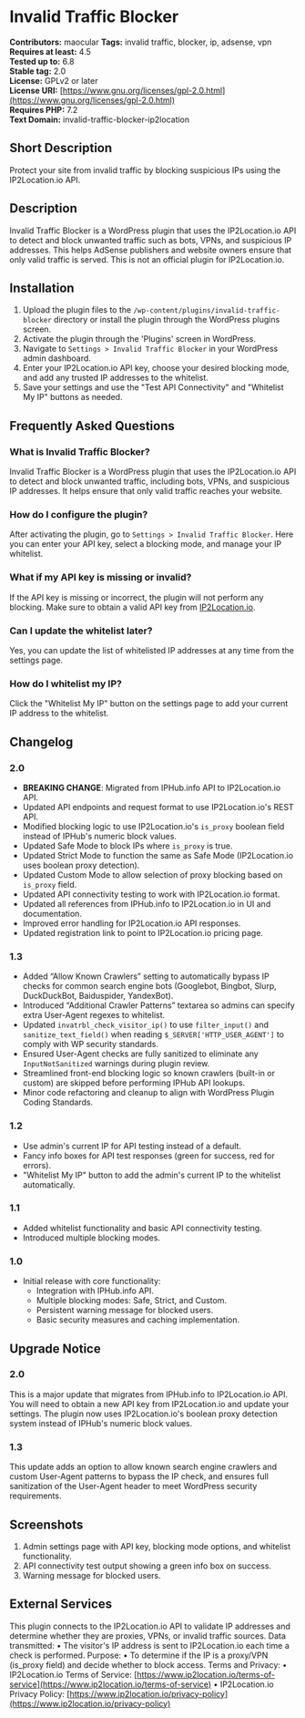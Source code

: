 # Invalid Traffic Blocker

**Contributors:** maocular
**Tags:** invalid traffic, blocker, ip, adsense, vpn  
**Requires at least:** 4.5  
**Tested up to:** 6.8  
**Stable tag:** 2.0  
**License:** GPLv2 or later  
**License URI:** [https://www.gnu.org/licenses/gpl-2.0.html](https://www.gnu.org/licenses/gpl-2.0.html)  
**Requires PHP:** 7.2  
**Text Domain:** invalid-traffic-blocker-ip2location  

## Short Description

Protect your site from invalid traffic by blocking suspicious IPs using the IP2Location.io API.

## Description

Invalid Traffic Blocker is a WordPress plugin that uses the IP2Location.io API to detect and block unwanted traffic such as bots, VPNs, and suspicious IP addresses. This helps AdSense publishers and website owners ensure that only valid traffic is served. This is not an official plugin for IP2Location.io.

## Installation

1. Upload the plugin files to the `/wp-content/plugins/invalid-traffic-blocker` directory or install the plugin through the WordPress plugins screen.
2. Activate the plugin through the 'Plugins' screen in WordPress.
3. Navigate to `Settings > Invalid Traffic Blocker` in your WordPress admin dashboard.
4. Enter your IP2Location.io API key, choose your desired blocking mode, and add any trusted IP addresses to the whitelist.
5. Save your settings and use the "Test API Connectivity" and "Whitelist My IP" buttons as needed.

## Frequently Asked Questions

### What is Invalid Traffic Blocker?

Invalid Traffic Blocker is a WordPress plugin that uses the IP2Location.io API to detect and block unwanted traffic, including bots, VPNs, and suspicious IP addresses. It helps ensure that only valid traffic reaches your website.

### How do I configure the plugin?

After activating the plugin, go to `Settings > Invalid Traffic Blocker`. Here you can enter your API key, select a blocking mode, and manage your IP whitelist.

### What if my API key is missing or invalid?

If the API key is missing or incorrect, the plugin will not perform any blocking. Make sure to obtain a valid API key from [IP2Location.io](https://www.ip2location.io/pricing).

### Can I update the whitelist later?

Yes, you can update the list of whitelisted IP addresses at any time from the settings page.

### How do I whitelist my IP?

Click the "Whitelist My IP" button on the settings page to add your current IP address to the whitelist.

## Changelog

### 2.0

- **BREAKING CHANGE**: Migrated from IPHub.info API to IP2Location.io API.
- Updated API endpoints and request format to use IP2Location.io's REST API.
- Modified blocking logic to use IP2Location.io's `is_proxy` boolean field instead of IPHub's numeric block values.
- Updated Safe Mode to block IPs where `is_proxy` is true.
- Updated Strict Mode to function the same as Safe Mode (IP2Location.io uses boolean proxy detection).
- Updated Custom Mode to allow selection of proxy blocking based on `is_proxy` field.
- Updated API connectivity testing to work with IP2Location.io format.
- Updated all references from IPHub.info to IP2Location.io in UI and documentation.
- Improved error handling for IP2Location.io API responses.
- Updated registration link to point to IP2Location.io pricing page.

### 1.3
- Added “Allow Known Crawlers” setting to automatically bypass IP checks for common search engine bots (Googlebot, Bingbot, Slurp, DuckDuckBot, Baiduspider, YandexBot).
- Introduced “Additional Crawler Patterns” textarea so admins can specify extra User-Agent regexes to whitelist.
- Updated `invatrbl_check_visitor_ip()` to use `filter_input()` and `sanitize_text_field()` when reading `$_SERVER['HTTP_USER_AGENT']` to comply with WP security standards.
- Ensured User-Agent checks are fully sanitized to eliminate any `InputNotSanitized` warnings during plugin review.
- Streamlined front-end blocking logic so known crawlers (built-in or custom) are skipped before performing IPHub API lookups.
- Minor code refactoring and cleanup to align with WordPress Plugin Coding Standards.

### 1.2

- Use admin's current IP for API testing instead of a default.
- Fancy info boxes for API test responses (green for success, red for errors).
- "Whitelist My IP" button to add the admin's current IP to the whitelist automatically.

### 1.1

- Added whitelist functionality and basic API connectivity testing.
- Introduced multiple blocking modes.

### 1.0

- Initial release with core functionality:
  - Integration with IPHub.info API.
  - Multiple blocking modes: Safe, Strict, and Custom.
  - Persistent warning message for blocked users.
  - Basic security measures and caching implementation.

## Upgrade Notice

### 2.0

This is a major update that migrates from IPHub.info to IP2Location.io API. You will need to obtain a new API key from IP2Location.io and update your settings. The plugin now uses IP2Location.io's boolean proxy detection system instead of IPHub's numeric block values.

### 1.3

This update adds an option to allow known search engine crawlers and custom User-Agent patterns to bypass the IP check, and ensures full sanitization of the User-Agent header to meet WordPress security requirements.

## Screenshots

1. Admin settings page with API key, blocking mode options, and whitelist functionality.
2. API connectivity test output showing a green info box on success.
3. Warning message for blocked users.

## External Services ##
This plugin connects to the IP2Location.io API to validate IP addresses and determine whether they are proxies, VPNs, or invalid traffic sources.
Data transmitted:
  • The visitor's IP address is sent to IP2Location.io each time a check is performed.
Purpose:
  • To determine if the IP is a proxy/VPN (is_proxy field) and decide whether to block access.
Terms and Privacy:
  • IP2Location.io Terms of Service: [https://www.ip2location.io/terms-of-service](https://www.ip2location.io/terms-of-service)
  • IP2Location.io Privacy Policy: [https://www.ip2location.io/privacy-policy](https://www.ip2location.io/privacy-policy)
